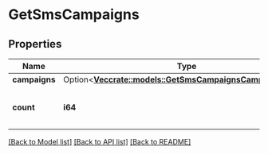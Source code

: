 # GetSmsCampaigns

## Properties

Name | Type | Description | Notes
------------ | ------------- | ------------- | -------------
**campaigns** | Option<[**Vec<crate::models::GetSmsCampaignsCampaignsInner>**](getSmsCampaigns_campaigns_inner.md)> |  | [optional]
**count** | **i64** | Number of SMS campaigns retrieved | 

[[Back to Model list]](../README.md#documentation-for-models) [[Back to API list]](../README.md#documentation-for-api-endpoints) [[Back to README]](../README.md)



